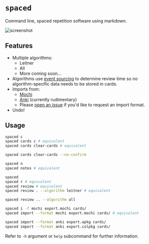 # `spaced`

Command line, spaced repetition software using markdown.

![screenshot](https://user-images.githubusercontent.com/36740602/134814105-44cbda7e-5dd2-4c90-a480-7aab2d0b5731.png)

## Features

- Multiple algorithms:
  - Leitner
  - All
  - More coming soon...
- Algorithms use [event sourcing](https://en.wikipedia.org/wiki/Domain-driven_design#Event_sourcing) to determine review time so no algorithm-specific data needs to be stored in cards.
- Imports from:
  - [Mochi](https://mochi.cards)
  - [Anki](https://apps.ankiweb.net) (currently rudimentary)
  - Please [open an issue](https://github.com/mtoohey31/spaced/issues/new) if you'd like to request an import format.
- Undo!

## Usage

```sh
spaced c
spaced cards c # equivalent
spaced cards clear-cards # equivalent

spaced cards clear-cards --no-confirm

spaced n
spaced notes # equivalent

spaced
spaced r # equivalent
spaced review # equivalent
spaced review . --algorithm leitner # equivalent

spaced review .. --algorithm all

spaced i -f mochi export.mochi cards/
spaced import --format mochi export.mochi cards/ # equivalent

spaced import --format anki export.apkg cards/
spaced import --format anki export.colpkg cards/
```

Refer to `-h` argument or `help` subcommand for further information.
